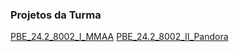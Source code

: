 ### Projetos da Turma

[PBE_24.2_8002_I_MMAA](https://github.com/Projetos-de-Extensao/PBE_24.2_8002_I_MMAA)
[PBE_24.2_8002_II_Pandora](https://github.com/Projetos-de-Extensao/PBE_24.2_8002_II_Pandora)

